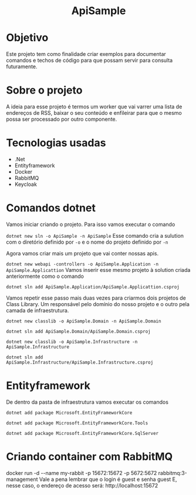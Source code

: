 <h1 align="center"> ApiSample </h1>


# Objetivo
Este projeto tem como finalidade criar exemplos para documentar comandos e techos de código para que possam servir para consulta futuramente.  

# Sobre o projeto
A ideia para esse projeto é termos um worker que vai varrer uma lista de endereços de RSS, baixar o seu conteúdo e enfileirar para que o mesmo possa ser processado por outro componente. 

# Tecnologias usadas

* .Net
* Entityframework
* Docker
* RabbitMQ
* Keycloak

# Comandos dotnet

Vamos iniciar criando o projeto. Para isso vamos executar o comando

`dotnet new sln -o ApiSample -n ApiSample` Esse comando cria a sulution com o diretório definido por `-o` e o nome do projeto definido por `-n`

Agora vamos criar mais um projeto que vai conter nossas apis.

`dotnet new webapi -controllers -o ApiSample.Application -n ApiSample.Applicattion`
 Vamos inserir esse mesmo projeto à solution criada anteriormente como o comando

 `dotnet sln add ApiSample.Application/ApiSample.Applicattion.csproj`

 Vamos repetir esse passo mais duas vezes para criarmos dois projetos de Class Library.
 Um responsável pelo domínio do nosso projeto e o outro pela camada de infraestrutura.

`dotnet new classlib -o ApiSample.Domain -n ApiSample.Domain`

`dotnet sln add ApiSample.Domain/ApiSample.Domain.csproj`

`dotnet new classlib -o ApiSample.Infrastructure -n ApiSample.Infrastructure`

`dotnet sln add ApiSample.Infrastructure/ApiSample.Infrastructure.csproj`

# Entityframework

De dentro da pasta de infraestrutura vamos executar os comandos

`dotnet add package Microsoft.EntityFrameworkCore`

`dotnet add package Microsoft.EntityFrameworkCore.Tools`

`dotnet add package Microsoft.EntityFrameworkCore.SqlServer`


# Criando container com RabbitMQ

docker run -d --name my-rabbit -p 15672:15672 -p 5672:5672 rabbitmq:3-management
Vale a pena lembrar que o login é guest e senha guest
E, nesse caso, o endereço de acesso será: http://localhost:15672
